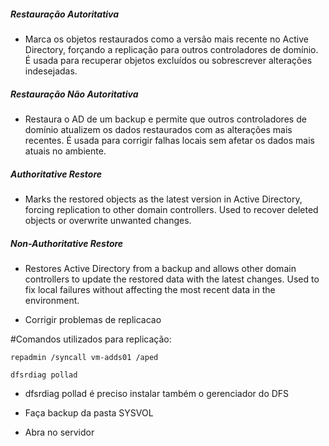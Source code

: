 ##### Restauração Autoritativa
* Marca os objetos restaurados como a versão mais recente no Active Directory, forçando a replicação para outros controladores de domínio. É usada para recuperar objetos excluídos ou sobrescrever alterações indesejadas.

##### Restauração Não Autoritativa
* Restaura o AD de um backup e permite que outros controladores de domínio atualizem os dados restaurados com as alterações mais recentes. É usada para corrigir falhas locais sem afetar os dados mais atuais no ambiente.


##### Authoritative Restore
* Marks the restored objects as the latest version in Active Directory, forcing replication to other domain controllers. Used to recover deleted objects or overwrite unwanted changes.

##### Non-Authoritative Restore
* Restores Active Directory from a backup and allows other domain controllers to update the restored data with the latest changes. Used to fix local failures without affecting the most recent data in the environment.



* Corrigir problemas de replicacao


#Comandos utilizados para replicação:

```
repadmin /syncall vm-adds01 /aped
```
```
dfsrdiag pollad
```

* dfsrdiag pollad é preciso instalar também o gerenciador do DFS

* Faça backup da pasta SYSVOL


* Abra no servidor



